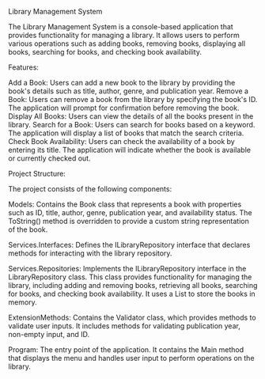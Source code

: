 Library Management System

The Library Management System is a console-based application that provides functionality for managing a library. It allows users to perform various operations such as 
adding books, removing books, displaying all books, searching for books, and checking book availability.

Features:

Add a Book: Users can add a new book to the library by providing the book's details such as title, author, genre, and publication year.
Remove a Book: Users can remove a book from the library by specifying the book's ID. The application will prompt for confirmation before removing the book.
Display All Books: Users can view the details of all the books present in the library.
Search for a Book: Users can search for books based on a keyword. The application will display a list of books that match the search criteria.
Check Book Availability: Users can check the availability of a book by entering its title. The application will indicate whether the book is available or currently checked out.

Project Structure:

The project consists of the following components:

Models: Contains the Book class that represents a book with properties such as ID, title, author, genre, publication year, and availability status. The ToString() method is overridden to provide a custom string representation of the book.

Services.Interfaces: Defines the ILibraryRepository interface that declares methods for interacting with the library repository.

Services.Repositories: Implements the ILibraryRepository interface in the LibraryRepository class. This class provides functionality for managing the library, including adding and removing books, retrieving all books, searching for books, and checking book availability. It uses a List<Book> to store the books in memory.

ExtensionMethods: Contains the Validator class, which provides methods to validate user inputs. It includes methods for validating publication year, non-empty input, and ID.

Program: The entry point of the application. It contains the Main method that displays the menu and handles user input to perform operations on the library.
